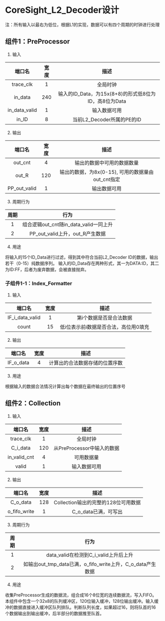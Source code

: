 # CoreSight_L2_Decoder设计
注：所有输入以最右为低位，根据L1的实现，数据可以有四个周期的时钟进行处理
## 组件1：PreProcessor

1. 输入

| 端口名 | 宽度 | 描述 |
| :----: | :---: | :-----------------: |
| trace_clk | 1 | 全局时钟 |
| in_data | 240 | 输入的ID_Data，为15x(8+8)的形式低8位为ID，高8位为Data |
| in_data_valid | 1 |输入数据可用 |
| in_ID | 8 | 当前L2_Decoder所属的PE的ID |

2. 输出

| 端口名 | 宽度 | 描述 |
| :----: | :---: | :-----------------: |
| out_cnt | 4 | 输出的数据中可用的数据数量 |
| out_R | 120 | 输出的数据，为8x(0-15), 可用的数据量由out_cnt指定 |
| PP_out_valid | 1 |输出数据可用 |

3. 周期行为

| 周期 | 行为 |
| :-: | :-: |
| 1 | 组合逻辑out_cnt随in_data_valid一同上升 |
| 2 | PP_out_valid上升，out_R产生数据 |

4. 用途

将输入的15个ID_Data进行过滤，得到其中符合当前L2_Decoder ID的数据，输出若干（0-15）纯数据序列。
输入的ID_Data存在两种形式，其一为DATA:ID，其二为ID:FF，后者为废弃数据，会被直接抛弃。

### 子组件1-1：Index_Formatter

1. 输入

| 端口名 | 宽度 | 描述 |
| :--: | :--: | :--: |
| IF_i_data_valid | 1 | 第i个数据是否是合法数据 |
| count | 15 | 低i位表示前i数据是否合法，高位用0填充 |

2. 输出

| 端口名 | 宽度 | 描述 |
| :----: | :---: | :-----------------: |
| IF_o_data | 4 | 计算出的合法数据存储的位置序数 |

3. 用途

根据输入的数据合法情况计算出每个数据在最终输出的位置序号

## 组件2：Collection

1. 输入

| 端口名 | 宽度 | 描述 |
| :----: | :---: | :-----------------: |
| trace_clk | 1 | 全局时钟 |
| C_i_data | 120 | 从PreProcessor中输入的数据  |
| in_valid_cnt | 4 | 可用数据量  |
| valid  | 1 | 输入数据可用  |

2. 输出

| 端口名 | 宽度 | 描述 |
| :----: | :---: | :-----------------: |
| C_o_data | 128 | Collection输出的完整的128位可用数据 |
| o_fifo_write | 1 | C_o_data已满，可写出 |

3. 周期行为

| 周期 | 行为 |
| :-: | :-: |
| 1 | data_valid在检测到C_i_valid上升后上升 |
| 2 | 如输出out_tmp_data已满，o_fifo_write上升，C_o_data产生数据 |

4. 用途

收集PreProcessor生成的数据流，组合成16个8位宽的连续数据流，写入FIFO。本组件中包含一个32x8的队列缓冲区，120位输入缓冲，128位输出缓冲。输入缓冲的数据直接进入缓冲区队列排队。判断队列长度，如果超过16，则将队首的16个数据输出到输出缓冲，后半部分的数据推至队首。